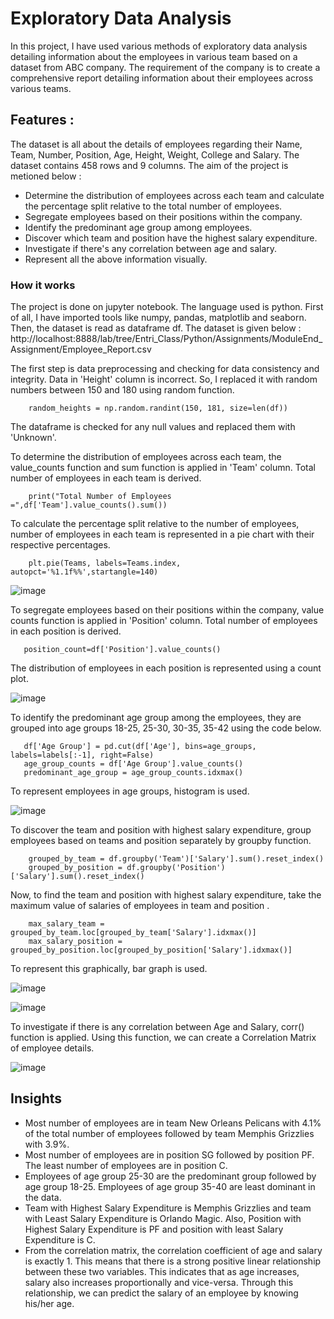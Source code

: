 # Exploratory Data Analysis
In this project, I have used various methods of exploratory data analysis detailing information about  the employees in various team based on a dataset from ABC company. The requirement of the company is to create a comprehensive report detailing information about their employees across various teams. 
## Features :
The dataset is all about the details of employees regarding their Name, Team, Number, Position, Age, Height, Weight, College and Salary. The dataset contains 458 rows and 9 columns. The aim of the project is metioned below : 
* Determine the distribution of employees across each team and calculate the percentage split relative to the total number of employees.
* Segregate employees based on their positions within the company.
* Identify the predominant age group among employees.
* Discover which team and position have the highest salary expenditure.
* Investigate if there's any correlation between age and salary.
* Represent all the above information visually.
### How it works
The project is done on  jupyter notebook. The language used is python. 
First of all, I have imported tools like numpy, pandas, matplotlib and seaborn. Then, the dataset is read as dataframe df. The dataset is given below :
http://localhost:8888/lab/tree/Entri_Class/Python/Assignments/ModuleEnd_Assignment/Employee_Report.csv

The first step is data preprocessing and checking for data consistency and integrity.
Data in 'Height' column is incorrect. So, I replaced it with random numbers between 150 and 180 using random function.

        random_heights = np.random.randint(150, 181, size=len(df))
        
The dataframe is checked for any null values and replaced them with 'Unknown'.

To determine the distribution of employees across each team, the value_counts function and sum function is applied in 'Team' column. Total number of employees in each team is derived.

        print("Total Number of Employees =",df['Team'].value_counts().sum())

To calculate the percentage split relative to the number of employees, number of employees in each team is represented in a pie chart with their respective percentages.

        plt.pie(Teams, labels=Teams.index, autopct='%1.1f%%',startangle=140)
        
![image](https://github.com/Anjalisj4g/Exploratory-Data-Analysis/assets/162909803/21f2e38e-b4e2-4f56-80ef-d25072158ea9)

To segregate employees based on their positions within the company, value counts function is applied in 'Position' column. Total number of employees in each position is derived.

       position_count=df['Position'].value_counts()

The distribution of employees in each position is represented using a count plot.

![image](https://github.com/Anjalisj4g/Exploratory-Data-Analysis/assets/162909803/ee43ae86-4b21-4038-9591-0cd8c0b24f6c)

To identify the predominant age group among the employees, they are grouped into age groups 18-25, 25-30, 30-35, 35-42 using the code below.
      
       df['Age Group'] = pd.cut(df['Age'], bins=age_groups, labels=labels[:-1], right=False)
       age_group_counts = df['Age Group'].value_counts()
       predominant_age_group = age_group_counts.idxmax()

To represent employees in age groups, histogram is used.

![image](https://github.com/Anjalisj4g/Exploratory-Data-Analysis/assets/162909803/4ec4b7bd-dd45-483a-b4fb-d665a196d521)

To discover the team and position with highest salary expenditure, group employees based on teams and position separately by groupby function.

        grouped_by_team = df.groupby('Team')['Salary'].sum().reset_index()
        grouped_by_position = df.groupby('Position')['Salary'].sum().reset_index()

Now, to find the team and position with highest salary expenditure, take the maximum value of salaries of employees in team and position .

        max_salary_team = grouped_by_team.loc[grouped_by_team['Salary'].idxmax()]
        max_salary_position = grouped_by_position.loc[grouped_by_position['Salary'].idxmax()]

To represent this graphically, bar graph is used.

![image](https://github.com/Anjalisj4g/Exploratory-Data-Analysis/assets/162909803/37c1d837-fcd3-4931-855d-032f398d3324)

![image](https://github.com/Anjalisj4g/Exploratory-Data-Analysis/assets/162909803/1b867d44-6437-4899-ad26-1df5eb10500d)

To investigate if there is any correlation between Age and Salary, corr() function is applied. Using this function, we can create a Correlation Matrix of employee details.

![image](https://github.com/Anjalisj4g/Exploratory-Data-Analysis/assets/162909803/438792e1-b73a-4aac-899d-5bd370e8dda5)

## Insights
* Most number of employees are in team New Orleans Pelicans with 4.1% of the total number of employees followed by team Memphis Grizzlies with 3.9%.
* Most number of employees are in position SG followed by position PF. The least number of employees are in position C.
* Employees of age group 25-30 are the predominant group followed by age group 18-25. Employees of age group 35-40 are least dominant in the data.
*  Team with Highest Salary Expenditure is Memphis Grizzlies and team with Least Salary Expenditure is Orlando Magic. Also, Position with Highest Salary Expenditure is PF and position with least Salary Expenditure is C.
*  From the correlation matrix, the correlation coefficient of age and salary is exactly 1. This means that there is a strong positive linear relationship between these two variables. This indicates that as age increases, salary also increases proportionally and vice-versa. Through this relationship, we can predict the salary of an employee by knowing his/her age. 






